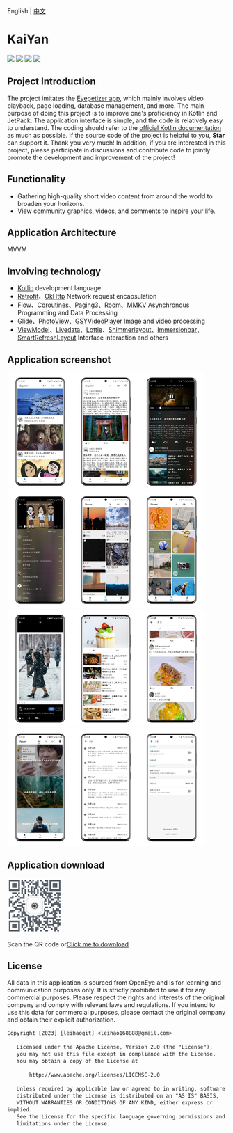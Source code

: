 English | [中文](README.md)

# KaiYan
[![](https://img.shields.io/badge/language%20-%20kotlin%20-%20purple)][1]
[![](https://img.shields.io/badge/License-Apache%202.0-1d7fbf.svg?style=flat)][20]
[![](https://img.shields.io/badge/API-26%2B-52c82d.svg?style=flat)][21]
[![](https://img.shields.io/badge/GitHub-leihaogit-5674dd.svg?style=flat?style=flat-square&logo=GitHub)][22]

## Project Introduction
The project imitates the [Eyepetizer app][18], which mainly involves video playback, page loading, database management, and more. The main purpose of doing this project is to improve one's proficiency in Kotlin and JetPack. The application interface is simple, and the code is relatively easy to understand. The coding should refer to the [official Kotlin documentation][1] as much as possible. If the source code of the project is helpful to you, **Star** can support it. Thank you very much! In addition, if you are interested in this project, please participate in discussions and contribute code to jointly promote the development and improvement of the project!

## Functionality
- Gathering high-quality short video content from around the world to broaden your horizons.
- View community graphics, videos, and comments to inspire your life.

## Application Architecture
MVVM

## Involving technology
- [Kotlin][1] development language
- [Retrofit][2]、[OkHttp][3] Network request encapsulation
- [Flow][4]、[Coroutines][5]、[Paging3][6]、[Room][7]、[MMKV][8] Asynchronous Programming and Data Processing
- [Glide][9]、[PhotoView][10]、[GSYVideoPlayer][11] Image and video processing
- [ViewModel][12]、[Livedata][13]、[Lottie][14]、[Shimmerlayout][15]、[Immersionbar][16]、[SmartRefreshLayout][17] Interface interaction and others

## Application screenshot
<img src="assets/1.png" width="30%"/><img src="assets/2.png" width="30%"/><img src="assets/3.png" width="30%"/>
<img src="assets/4.png" width="30%"/><img src="assets/5.png" width="30%"/><img src="assets/6.png" width="30%"/>
<img src="assets/7.png" width="30%"/><img src="assets/8.png" width="30%"/><img src="assets/9.png" width="30%"/>
<img src="assets/10.png" width="30%"/><img src="assets/11.png" width="30%"/><img src="assets/12.png" width="30%"/>

## Application download
<img src="assets/halkaiyan.png" width="25%"/>

Scan the QR code or[Click me to download][19]

## License
All data in this application is sourced from OpenEye and is for learning and communication purposes only. It is strictly prohibited to use it for any commercial purposes. Please respect the rights and interests of the original company and comply with relevant laws and regulations. If you intend to use this data for commercial purposes, please contact the original company and obtain their explicit authorization.
```
Copyright [2023] [leihaogit] <leihao168888@gmail.com>

   Licensed under the Apache License, Version 2.0 (the "License");
   you may not use this file except in compliance with the License.
   You may obtain a copy of the License at

       http://www.apache.org/licenses/LICENSE-2.0

   Unless required by applicable law or agreed to in writing, software
   distributed under the License is distributed on an "AS IS" BASIS,
   WITHOUT WARRANTIES OR CONDITIONS OF ANY KIND, either express or implied.
   See the License for the specific language governing permissions and
   limitations under the License.
```

[1]:https://www.kotlincn.net
[2]:https://github.com/square/retrofit
[3]:https://github.com/square/okhttp
[4]:https://developer.android.google.cn/reference/androidx/constraintlayout/core/widgets/Flow?hl=en
[5]:https://github.com/Kotlin/kotlinx.coroutines
[6]:https://developer.android.google.cn/topic/libraries/architecture/paging/v3-overview
[7]:https://developer.android.google.cn/jetpack/androidx/releases/room?hl=en
[8]:https://github.com/Tencent/MMKV
[9]:https://github.com/bumptech/glide
[10]:https://github.com/Baseflow/PhotoView
[11]:https://github.com/CarGuo/GSYVideoPlayer
[12]:https://developer.android.google.cn/topic/libraries/architecture/viewmodel?hl=en
[13]:https://developer.android.google.cn/topic/libraries/architecture/livedata?hl=en
[14]:https://github.com/airbnb/lottie-android
[15]:https://github.com/team-supercharge/ShimmerLayout
[16]:https://github.com/gyf-dev/ImmersionBar
[17]:https://github.com/scwang90/SmartRefreshLayout
[18]:https://home.eyepetizer.net/
[19]:https://www.pgyer.com/halkaiyan
[20]:https://opensource.org/licenses/Apache-2.0
[21]:https://android-arsenal.com/api?level=26
[22]:https://github.com/leihaogit
